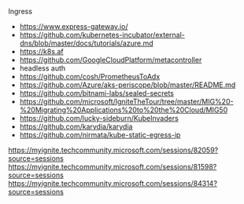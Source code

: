 Ingress
- https://www.express-gateway.io/
- https://github.com/kubernetes-incubator/external-dns/blob/master/docs/tutorials/azure.md
- https://k8s.af
- https://github.com/GoogleCloudPlatform/metacontroller
- headless auth 
- https://github.com/cosh/PrometheusToAdx
- https://github.com/Azure/aks-periscope/blob/master/README.md
- https://github.com/bitnami-labs/sealed-secrets
- https://github.com/microsoft/IgniteTheTour/tree/master/MIG%20-%20Migrating%20Applications%20to%20the%20Cloud/MIG50
- https://github.com/lucky-sideburn/KubeInvaders
- https://github.com/karydia/karydia
- https://github.com/nirmata/kube-static-egress-ip


https://myignite.techcommunity.microsoft.com/sessions/82059?source=sessions
https://myignite.techcommunity.microsoft.com/sessions/81598?source=sessions
https://myignite.techcommunity.microsoft.com/sessions/84314?source=sessions
